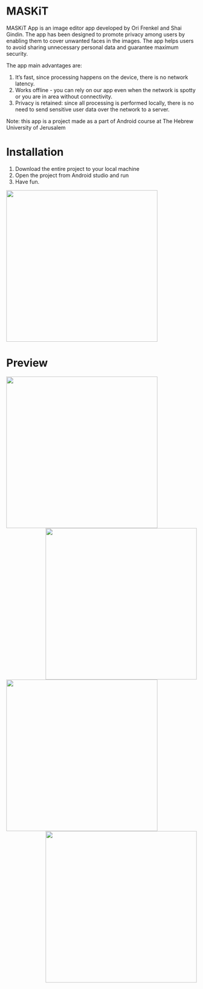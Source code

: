 
# MASKiT
MASKiT App is an image editor app developed by Ori Frenkel and Shai Gindin. The app has been designed to promote privacy among users by enabling them to cover unwanted faces in the images. The app helps users to avoid sharing unnecessary personal data and guarantee maximum security.

The app main advantages are:
 1.	It’s fast,  since processing happens on the device, there is no network latency.
 2.	Works offline - you can rely on our app even when the network is spotty or you are in  area without connectivity.
 3. Privacy is retained: since all processing is performed locally, there is no need to send sensitive user data over the network to a server.

Note: this app is a project made as a part of Android course at The Hebrew University of Jerusalem

# Installation
  1. Download the entire project to your local machine 
  2. Open the project from Android studio and run
  3. Have fun.
  

  <img src="https://github.com/ori-frenkel/MaskItApp/blob/master/GooglePlayImages/Feature_Graphic.jpg" width="400" />



# Preview
<kbd>
  <img align="left" src="https://github.com/ori-frenkel/MaskItApp/blob/master/GooglePlayImages/pic2.jpg" width="400" />
</kbd>

<kbd>
  <img align="right" src="https://github.com/ori-frenkel/MaskItApp/blob/master/GooglePlayImages/pic5.jpg" width="400" />
</kbd>

<kbd>
  <img align="left" src="https://github.com/ori-frenkel/MaskItApp/blob/master/GooglePlayImages/pic7.jpg" width="400" />
</kbd>

<kbd>
  <img align="right" src="https://github.com/ori-frenkel/MaskItApp/blob/master/GooglePlayImages/pic9.jpg" width="400" />
</kbd>
